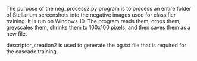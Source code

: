 The purpose of the neg_process2.py program is to process an entire folder of Stellarium screenshots into the negative images used for classifier training. It is run on Windows 10. The program reads them, crops them, greyscales them, shrinks them to 100x100 pixels, and then saves them as a new file.

descriptor_creation2 is used to generate the bg.txt file that is required for the cascade training. 
